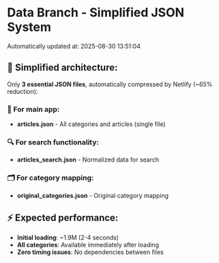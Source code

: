 # Data Branch - Simplified JSON System
Automatically updated at: 2025-08-30 13:51:04

## 🎯 Simplified architecture:
Only **3 essential JSON files**, automatically compressed by Netlify (~65% reduction):

### 📱 For main app:
- **articles.json** - All categories and articles (single file)

### 🔍 For search functionality:
- **articles_search.json** - Normalized data for search

### 🗂️ For category mapping:
- **original_categories.json** - Original category mapping

## ⚡ Expected performance:
- **Initial loading**: ~1.9M (2-4 seconds)
- **All categories**: Available immediately after loading
- **Zero timing issues**: No dependencies between files
